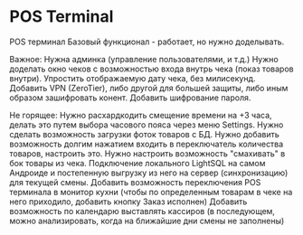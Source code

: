 # POS Terminal
  POS терминал
  Базовый функционал - работает, но нужно доделывать.
  
  Важное:
  Нужна админка (управление пользователями, и т.д.)
  Нужно доделать окно чеков с возможностью входа внутрь чека (показ товаров внутри). Упростить 
  отображаемую дату чека, без милисекунд.
  Добавить VPN (ZeroTier), либо другой для большей защиты, либо иным образом зашифровать конент.
  Добавить шифрование пароля.
  
  Не горящее:
  Нужно расхардкодить смещение времени на +3 часа, делать это путем выбора часового пояса через меню 
  Settings.
  Нужно сделать возможность загрузки фоток товаров с БД.
  Нужно добавить возможность долгим нажатием входить в переключатель количества товаров, настроить 
  это.
  Нужно настроить возможность "смахивать" в бок товары из чека.
  Подключение локального LightSQL на самом Андроиде и постепенную выгрузку из него на сервер 
  (синхронизацию) для текущей смены.
  Добавить возможность переключения POS терминала в монитор кухни (чтобы по определенным товарам в 
  чеке на него приходило, добавить кнопку Заказ исполнен)
  Добавить возможность по календарю выставлять кассиров (в последующем, можно анализировать, когда 
  на ближайшие дни смены не заполнены)
